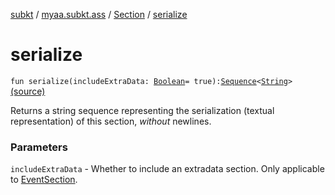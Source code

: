 [subkt](../../index.md) / [myaa.subkt.ass](../index.md) / [Section](index.md) / [serialize](./serialize.md)

# serialize

`fun serialize(includeExtraData: `[`Boolean`](https://kotlinlang.org/api/latest/jvm/stdlib/kotlin/-boolean/index.html)` = true): `[`Sequence`](https://kotlinlang.org/api/latest/jvm/stdlib/kotlin.sequences/-sequence/index.html)`<`[`String`](https://kotlinlang.org/api/latest/jvm/stdlib/kotlin/-string/index.html)`>` [(source)](https://github.com/Myaamori/SubKt/blob/0.1.8/src/main/kotlin/myaa/subkt/ass/parser.kt#L610)

Returns a string sequence representing the serialization (textual representation)
of this section, *without* newlines.

### Parameters

`includeExtraData` - Whether to include an extradata section.
Only applicable to [EventSection](../-event-section/index.md).